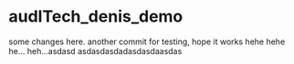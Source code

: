 # audITech_denis_demo

some changes here.
another commit for testing, hope it works hehe hehe he... heh...asdasd asdasdasdadasdasdaasdas